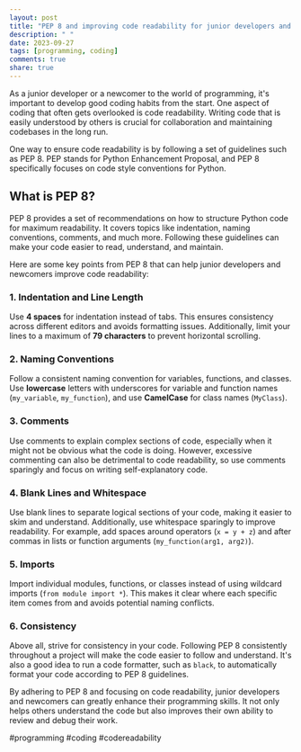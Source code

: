 ```yaml
---
layout: post
title: "PEP 8 and improving code readability for junior developers and newcomers"
description: " "
date: 2023-09-27
tags: [programming, coding]
comments: true
share: true
---
```


As a junior developer or a newcomer to the world of programming, it's important to develop good coding habits from the start. One aspect of coding that often gets overlooked is code readability. Writing code that is easily understood by others is crucial for collaboration and maintaining codebases in the long run.

One way to ensure code readability is by following a set of guidelines such as PEP 8. PEP stands for Python Enhancement Proposal, and PEP 8 specifically focuses on code style conventions for Python.

## What is PEP 8?

PEP 8 provides a set of recommendations on how to structure Python code for maximum readability. It covers topics like indentation, naming conventions, comments, and much more. Following these guidelines can make your code easier to read, understand, and maintain.

Here are some key points from PEP 8 that can help junior developers and newcomers improve code readability:

### 1. Indentation and Line Length

Use **4 spaces** for indentation instead of tabs. This ensures consistency across different editors and avoids formatting issues. Additionally, limit your lines to a maximum of **79 characters** to prevent horizontal scrolling.

### 2. Naming Conventions

Follow a consistent naming convention for variables, functions, and classes. Use **lowercase** letters with underscores for variable and function names (`my_variable`, `my_function`), and use **CamelCase** for class names (`MyClass`).

### 3. Comments

Use comments to explain complex sections of code, especially when it might not be obvious what the code is doing. However, excessive commenting can also be detrimental to code readability, so use comments sparingly and focus on writing self-explanatory code.

### 4. Blank Lines and Whitespace

Use blank lines to separate logical sections of your code, making it easier to skim and understand. Additionally, use whitespace sparingly to improve readability. For example, add spaces around operators (`x = y + z`) and after commas in lists or function arguments (`my_function(arg1, arg2)`).

### 5. Imports

Import individual modules, functions, or classes instead of using wildcard imports (`from module import *`). This makes it clear where each specific item comes from and avoids potential naming conflicts.

### 6. Consistency

Above all, strive for consistency in your code. Following PEP 8 consistently throughout a project will make the code easier to follow and understand. It's also a good idea to run a code formatter, such as `black`, to automatically format your code according to PEP 8 guidelines.

By adhering to PEP 8 and focusing on code readability, junior developers and newcomers can greatly enhance their programming skills. It not only helps others understand the code but also improves their own ability to review and debug their work.

#programming #coding #codereadability